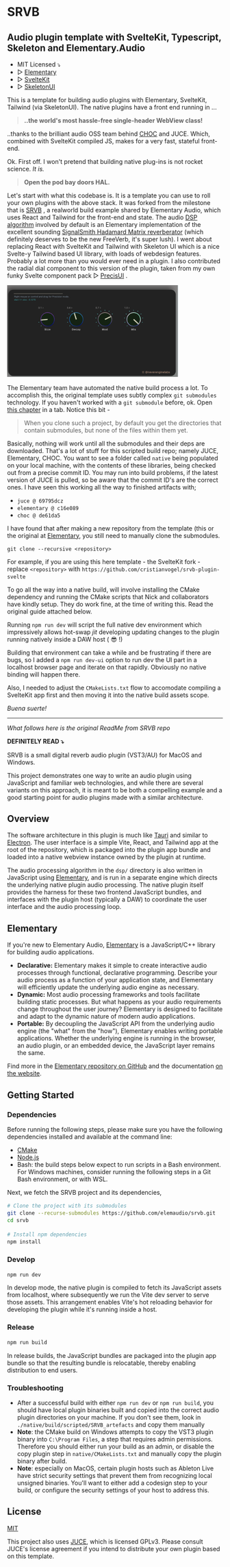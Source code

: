 # SRVB
## Audio plugin template with SvelteKit, Typescript, Skeleton and Elementary.Audio

* MIT Licensed ⤵︎
* ▷ [Elementary](https://github.com/elemaudio/elementary)  
* ▷ [SvelteKit](https://github.com/sveltejs/svelte)
* ▷ [SkeletonUI](https://www.skeleton.dev/)

This is a template for building audio plugins with Elementary, SvelteKit, Tailwind (via SkeletonUI). The native plugins have a front end running in ...
>**..the world's most hassle-free single-header WebView class!**

..thanks to the brilliant audio OSS team behind [CHOC](https://github.com/Tracktion/choc) and JUCE. Which, combined with SvelteKit compiled JS, makes for a very fast, stateful front-end. 

Ok. First off. I won't pretend that building native plug-ins is not rocket science. _It is._

>**Open the pod bay doors HAL.**

Let's start with what this codebase is. It is a template you can use to roll your own plugins with the above stack. It was forked from the milestone that is [SRVB](https://github.com/elemaudio/srvb) , a realworld build example shared by Elementary Audio, which uses React and Tailwind for the front-end and state.  The audio [DSP algorithm](https://github.com/elemaudio/srvb/blob/main/dsp/srvb.js) involved by default is an Elementary implementation of the excellent sounding [SignalSmith Hadamard Matrix reverberator](https://github.com/Signalsmith-Audio/reverb-example-code) (which definitely deserves to be the new FreeVerb, it's super lush). I went about replacing React with SvelteKit and Tailwind with Skeleton UI which is a nice Svelte-y Tailwind based UI library, with loads of webdesign features. Probably a lot more than you would ever need in a plugin. I also contributed the radial dial component to this version of the plugin, taken from my own funky Svelte component pack ▷ [PrecisUI](https://github.com/cristianvogel/Precis-UI) .

<img src="SRVB-PrecisUI.png" alt="image" width="400" height="auto">

The Elementary team have automated the native build process a lot. To accomplish this, the original template uses subtly complex `git submodules` technology. If you haven't worked with a `git submodule` before, ok. Open [this chapter](https://git-scm.com/book/en/v2/Git-Tools-Submodules) in a tab. Notice this bit -
> When you clone such a project, by default you get the directories that contain submodules, but none of the files within them yet.

Basically, nothing will work until all the submodules and their deps are downloaded. That's a lot of stuff for this scripted build repo; namely JUCE, Elementary, CHOC. You want to see a folder called `native` being populated on your local machine, with the contents of these libraries, being checked out from a precise commit ID. You may run into build problems, if the latest version of JUCE is pulled, so be aware that the commit ID's are the correct ones. I have seen this working all the way to finished artifacts with;

* `juce @ 69795dcz`
* `elementary @ c16e089`
* `choc @ de61da5`

I have found that after making a new repository from the template (this or the original at [Elementary](), you still need to manually clone the submodules.

```
git clone --recursive <repository>
```

For example, if you are using this here template - the SvelteKit fork - replace `<repository>` with `https://github.com/cristianvogel/srvb-plugin-svelte`

To go all the way into a native build, will involve installing the CMake dependency and running the CMake scripts that Nick and collaborators have kindly setup. They do work fine, at the time of writing this. Read the original guide attached below.

Running `npm run dev` will script the full native dev environment which impressively allows hot-swap _jit_  developing updating changes to the plugin running natively inside a DAW host ( 😎 !)

Building that environment can take a while and be frustrating if there are bugs, so I added a `npm run dev-ui` option to run dev the UI part in a localhost browser page and iterate on that rapidly. Obviously no native binding will happen there. 

Also, I needed to adjust the `CMakeLists.txt` flow to accomodate compiling a SvelteKit app first and then moving it into the native build assets scope. 

_Buena suerte!_

---

_What follows here is the original ReadMe from SRVB repo_

 **DEFINITELY READ ⤵︎**

SRVB is a small digital reverb audio plugin (VST3/AU) for MacOS and Windows.

This project demonstrates one way to write an audio plugin using JavaScript and
familiar web technologies, and while there are several variants on this approach,
it is meant to be both a compelling example and a good starting point for audio
plugins made with a similar architecture.

## Overview

The software architecture in this plugin is much like [Tauri](https://tauri.app/) and similar to
[Electron](https://www.electronjs.org/). The user interface is a simple Vite, React, and Tailwind app
at the root of the repository, which is packaged into the plugin app bundle and loaded into a native
webview instance owned by the plugin at runtime.

The audio processing algorithm in the `dsp/` directory is also written in
JavaScript using [Elementary](https://elementary.audio), and is run in a separate
engine which directs the underlying native plugin audio processing. The native
plugin itself provides the harness for these two frontend JavaScript bundles,
and interfaces with the plugin host (typically a DAW) to coordinate the user
interface and the audio processing loop.

## Elementary

If you're new to Elementary Audio, [Elementary](https://elementary.audio) is a JavaScript/C++ library for building audio applications.

* **Declarative:** Elementary makes it simple to create interactive audio processes through functional, declarative programming. Describe your audio process as a function of your application state, and Elementary will efficiently update the underlying audio engine as necessary.
* **Dynamic:** Most audio processing frameworks and tools facilitate building static processes. But what happens as your audio requirements change throughout the user journey? Elementary is designed to facilitate and adapt to the dynamic nature of modern audio applications.
* **Portable:** By decoupling the JavaScript API from the underlying audio engine (the "what" from the "how"), Elementary enables writing portable applications. Whether the underlying engine is running in the browser, an audio plugin, or an embedded device, the JavaScript layer remains the same.

Find more in the [Elementary repository on GitHub](https://github.com/elemaudio/elementary) and the documentation [on the website](https://elementary.audio/).

## Getting Started

### Dependencies

Before running the following steps, please make sure you have the following dependencies installed and
available at the command line:

* [CMake](https://cmake.org/)
* [Node.js](https://nodejs.org/en)
* Bash: the build steps below expect to run scripts in a Bash environment. For Windows machines, consider running the following steps in a Git Bash environment, or with WSL.

Next, we fetch the SRVB project and its dependencies,

```bash
# Clone the project with its submodules
git clone --recurse-submodules https://github.com/elemaudio/srvb.git
cd srvb

# Install npm dependencies
npm install
```

### Develop

```bash
npm run dev
```

In develop mode, the native plugin is compiled to fetch its JavaScript assets from localhost, where subsequently we
run the Vite dev server to serve those assets. This arrangement enables Vite's hot reloading behavior for developing
the plugin while it's running inside a host.

### Release

```bash
npm run build
```

In release builds, the JavaScript bundles are packaged into the plugin app bundle so that the resulting bundle
is relocatable, thereby enabling distribution to end users.

### Troubleshooting

* After a successful build with either `npm run dev` or `npm run build`, you
  should have local plugin binaries built and copied into the correct
  audio plugin directories on your machine. If you don't see them, look in
  `./native/build/scripted/SRVB_artefacts` and copy them manually
* **Note**: the CMake build on Windows attempts to copy the VST3 plugin binary
  into `C:\Program Files`, a step that requires admin permissions. Therefore
  you should either run your build as an admin, or disable the copy plugin step
  in `native/CMakeLists.txt` and manually copy the plugin binary after build.
* **Note**: especially on MacOS, certain plugin hosts such as Ableton Live have
  strict security settings that prevent them from recognizing local unsigned
  binaries. You'll want to either add a codesign step to your build, or
  configure the security settings of your host to address this.

## License

[MIT](./LICENSE.md)

This project also uses [JUCE](https://juce.com/), which is licensed GPLv3. Please consult JUCE's license
agreement if you intend to distribute your own plugin based on this template.
